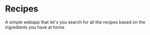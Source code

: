 # Recipes

A simple webapp that let's you search for all the recipes based on the ingredients you have at home
